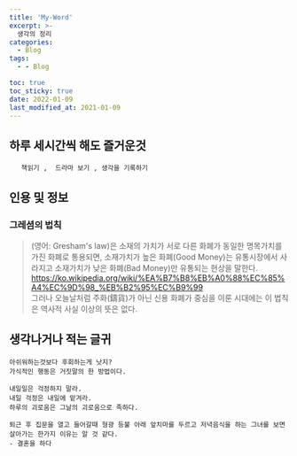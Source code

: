 ```yaml
---
title: 'My-Word'
excerpt: >-
  생각의 정리
categories:
  - Blog
tags:
  - - Blog

toc: true
toc_sticky: true
date: 2022-01-09
last_modified_at: 2021-01-09
---
```


## 하루 세시간씩 해도 즐거운것

```
   책읽기 ,  드라마 보기 , 생각을 기록하기
```
## 인용 및 정보

### 그레셤의 법칙 
>(영어: Gresham's law)은 소재의 가치가 서로 다른 화폐가 동일한 명목가치를 가진 화폐로 통용되면, 소재가치가 높은 화폐(Good Money)는 유통시장에서 사라지고 소재가치가 낮은 화폐(Bad Money)만 유통되는 현상을 말한다.  
<https://ko.wikipedia.org/wiki/%EA%B7%B8%EB%A0%88%EC%85%A4%EC%9D%98_%EB%B2%95%EC%B9%99>  
  그러나 오늘날처럼 주화(鑄貨)가 아닌 신용 화폐가 중심을 이룬 시대에는 이 법칙은 역사적 사실 이상의 뜻은 없다.



## 생각나거나 적는 글귀 

```
아쉬워하는것보다 후회하는게 낫지?  
가식적인 행동은 거짓말의 한 방법이다.
```

```
내일일은 걱정하지 말라.  
내일 걱정은 내일에 맡겨라.  
하루의 괴로움은 그날의 괴로움으로 족하다.  
```

```
퇴근 후 집문을 열고 들어갈때 형광 등불 아래 앞치마를 두르고 저녁음식을 하는 그녀를 보면 살아가는 한가지 이유는 알 것 같다. 
- 결혼을 하다
```








    

